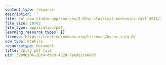 ```yaml
---
content_type: resource
description: ''
file: /ol-ocw-studio-app/courses/8-01sc-classical-mechanics-fall-2016/399d690630c4db9843283ae961c666dd_OwNr82QgkP8.pdf
file_size: 10782
file_type: application/pdf
learning_resource_types: []
license: https://creativecommons.org/licenses/by-nc-sa/4.0/
ocw_type: OCWFile
resourcetype: Document
title: 3play pdf file
uid: 399d6906-30c4-db98-4328-3ae961c666dd
---
```

